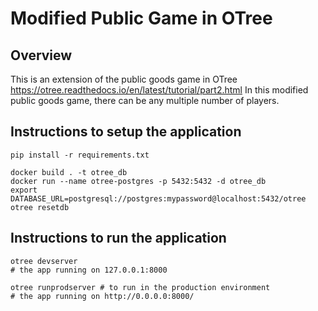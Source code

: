 # Modified Public Game in OTree

## Overview

This is an extension of the public goods game in OTree https://otree.readthedocs.io/en/latest/tutorial/part2.html
In this modified public goods game, there can be any multiple number of players.


## Instructions to setup the application

```
pip install -r requirements.txt

docker build . -t otree_db
docker run --name otree-postgres -p 5432:5432 -d otree_db
export DATABASE_URL=postgresql://postgres:mypassword@localhost:5432/otree
otree resetdb
```

## Instructions to run the application

```
otree devserver 
# the app running on 127.0.0.1:8000

otree runprodserver # to run in the production environment 
# the app running on http://0.0.0.0:8000/
```